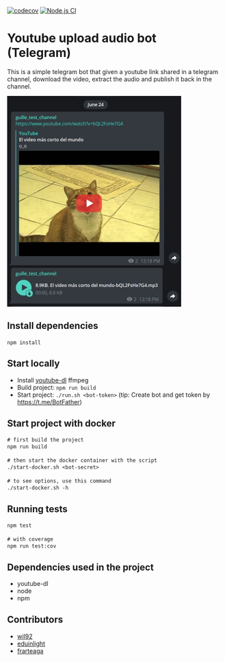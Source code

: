 [![codecov](https://codecov.io/gh/wil92/youtube-audio-telegram-bot/branch/master/graph/badge.svg?token=PN6ABNY03S)](https://codecov.io/gh/wil92/youtube-audio-telegram-bot)
[![Node.js CI](https://github.com/wil92/youtube-audio-telegram-bot/actions/workflows/node.js.yml/badge.svg)](https://github.com/wil92/youtube-audio-telegram-bot/actions/workflows/node.js.yml)

# Youtube upload audio bot (Telegram)

This is a simple telegram bot that given a youtube link shared in a telegram channel, download the video, extract the
 audio and publish it back in the channel.

![](./example-image.png)

## Install dependencies

```
npm install
```

## Start locally

- Install [youtube-dl](https://github.com/ytdl-org/youtube-dl) ffmpeg
- Build project: `npm run build`
- Start project: `./run.sh <bot-token>`  (tip: Create bot and get token by https://t.me/BotFather)
 

## Start project with docker

```
# first build the project
npm run build

# then start the docker container with the script
./start-docker.sh <bot-secret>

# to see options, use this command
./start-docker.sh -h
```

## Running tests

```
npm test

# with coverage
npm run test:cov
```

## Dependencies used in the project

- youtube-dl
- node
- npm

## Contributors

- [wil92](https://github.com/wil92)
- [eduinlight](https://github.com/eduinlight)
- [frarteaga](https://github.com/frarteaga)
